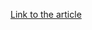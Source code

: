 [Link to the article](https://www.symantec.com/blogs/threat-intelligence/thrip-hits-satellite-telecoms-defense-targets)
